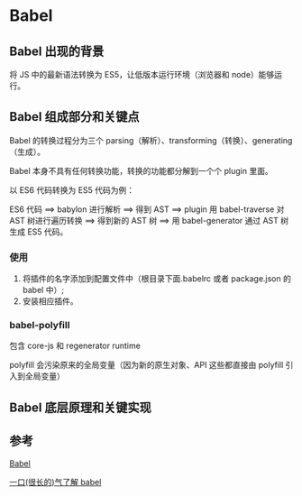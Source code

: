 # Babel

## Babel 出现的背景

将 JS 中的最新语法转换为 ES5，让低版本运行环境（浏览器和 node）能够运行。

## Babel 组成部分和关键点

Babel 的转换过程分为三个 parsing（解析）、transforming（转换）、generating（生成）。

Babel 本身不具有任何转换功能，转换的功能都分解到一个个 plugin 里面。

以 ES6 代码转换为 ES5 代码为例：

ES6 代码 ==> babylon 进行解析 ==> 得到 AST ==> plugin 用 babel-traverse 对 AST 树进行遍历转换 ==> 得到新的 AST 树 ==> 用 babel-generator 通过 AST 树生成 ES5 代码。

### 使用

1. 将插件的名字添加到配置文件中（根目录下面.babelrc 或者 package.json 的 babel 中）;
2. 安装相应插件。

### babel-polyfill

包含 core-js 和 regenerator runtime

polyfill 会污染原来的全局变量（因为新的原生对象、API 这些都直接由 polyfill 引入到全局变量）

## Babel 底层原理和关键实现

## 参考

[Babel](https://babeljs.io/)

[一口(很长的)气了解 babel](https://juejin.im/post/5c19c5e0e51d4502a232c1c6)
